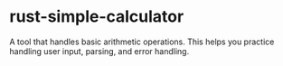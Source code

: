 # rust-simple-calculator
A tool that handles basic arithmetic operations. This helps you practice handling user input, parsing, and error handling.
